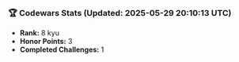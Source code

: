 ### 🏆 Codewars Stats (Updated: 2025-05-29 20:10:13 UTC)

- **Rank:** 8 kyu
- **Honor Points:** 3
- **Completed Challenges:** 1
